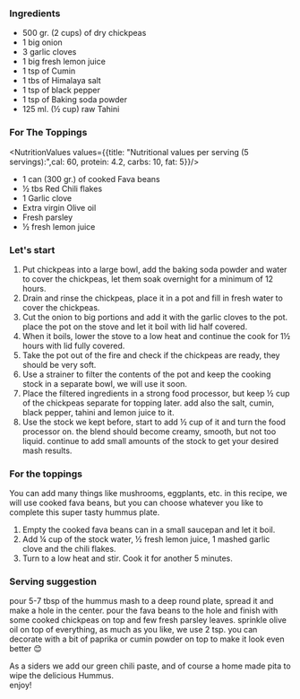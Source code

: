 ### Ingredients

- 500 gr. (2 cups) of dry chickpeas
- 1 big onion
- 3 garlic cloves
- 1 big fresh lemon juice
- 1 tsp of Cumin
- 1 tbs of Himalaya salt
- 1 tsp of black pepper
- 1 tsp of Baking soda powder
- 125 ml. (½ cup) raw Tahini

### For The Toppings

<NutritionValues values={{title: "Nutritional values per serving (5 servings):",cal: 60, protein: 4.2, carbs: 10, fat: 5}}/>

- 1 can (300 gr.) of cooked Fava beans
- ½ tbs Red Chili flakes
- 1 Garlic clove
- Extra virgin Olive oil
- Fresh parsley
- ½ fresh lemon juice

### Let's start

1. Put chickpeas into a large bowl, add the baking soda powder and water to cover the chickpeas, let them soak overnight for a minimum of 12 hours.
2. Drain and rinse the chickpeas, place it in a pot and fill in fresh water to cover the chickpeas.
3. Cut the onion to big portions and add it with the garlic cloves to the pot. place the pot on the stove and let it boil with lid half covered.
4. When it boils, lower the stove to a low heat and continue the cook for 1½ hours with lid fully covered.
5. Take the pot out of the fire and check if the chickpeas are ready, they should be very soft.
6. Use a strainer to filter the contents of the pot and keep the cooking stock in a separate bowl, we will use it soon.
7. Place the filtered ingredients in a strong food processor, but keep ½ cup of the chickpeas separate for topping later. add also the salt, cumin, black pepper, tahini and lemon juice to it.
8. Use the stock we kept before, start to add ½ cup of it and turn the food processor on. the blend should become creamy, smooth, but not too liquid. continue to add small amounts of the stock to get your desired mash results.

### For the toppings 
You can add many things like mushrooms, eggplants, etc. in this recipe, we will use cooked fava beans, but you can choose whatever you like to complete this super tasty hummus plate.

1. Empty the cooked fava beans can in a small saucepan and let it boil.
2. Add ¼ cup of the stock water, ½ fresh lemon juice, 1 mashed garlic clove and the chili flakes.
3. Turn to a low heat and stir. Cook it for another 5 minutes.

### Serving suggestion

pour 5-7 tbsp of the hummus mash to a deep round plate, spread it and make a hole in the center. pour the fava beans to the hole and finish with some cooked chickpeas on top and few fresh parsley leaves. sprinkle olive oil on top of everything, as much as you like, we use 2 tsp.
you can decorate with a bit of paprika or cumin powder on top to make it look even better 😊

As a siders we add our <Link to="/recipes/green-chili-sauce">green chili paste</Link>, and of course a <Link to="/recipes/home-made-pita">home made pita</Link> to wipe the delicious Hummus.<br/>
enjoy!
